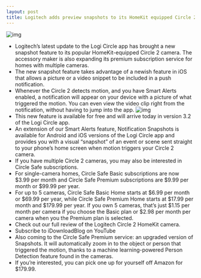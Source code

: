 ```yaml
---
layout: post
title: Logitech adds preview snapshots to its HomeKit equipped Circle 2 camera
---
```

![img](http://media.idownloadblog.com/wp-content/uploads/2017/12/Circle-2-HomeKit-Camera-Lit-Up.jpg)
* Logitech’s latest update to the Logi Circle app has brought a new snapshot feature to its popular HomeKit-equipped Circle 2 camera. The accessory maker is also expanding its premium subscription service for homes with multiple cameras.
* The new snapshot feature takes advantage of a newish feature in iOS that allows a picture or a video snippet to be included in a push notification.
* Whenever the Circle 2 detects motion, and you have Smart Alerts enabled, a notification will appear on your device with a picture of what triggered the motion. You can even view the video clip right from the notification, without having to jump into the app.
![img](http://media.idownloadblog.com/wp-content/uploads/2018/01/iOS_2.jpg)
* This new feature is available for free and will arrive today in version 3.2 of the Logi Circle app.
* An extension of our Smart Alerts feature, Notification Snapshots is available for Android and iOS versions of the Logi Circle app and provides you with a visual “snapshot” of an event or scene sent straight to your phone’s home screen when motion triggers your Circle 2 camera.
* If you have multiple Circle 2 cameras, you may also be interested in Circle Safe subscriptions.
* For single-camera homes, Circle Safe Basic subscriptions are now $3.99 per month and Circle Safe Premium subscriptions are $9.99 per month or $99.99 per year.
* For up to 5 cameras, Circle Safe Basic Home starts at $6.99 per month or $69.99 per year, while Circle Safe Premium Home starts at $17.99 per month and $179.99 per year. If you own 5 cameras, that’s just $1.15 per month per camera if you choose the Basic plan or $2.98 per month per camera when you the Premium plan is selected.
* Check out our full review of the Logitech Circle 2 HomeKit camera.
* Subscribe to iDownloadBlog on YouTube
* Also coming to the Circle Safe Premium service: an upgraded version of Snapshots. It will automatically zoom in to the object or person that triggered the motion, thanks to a machine learning-powered Person Detection feature found in the cameras.
* If you’re interested, you can pick one up for yourself off Amazon for $179.99.

